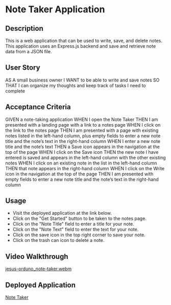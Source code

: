 # Note Taker Application

## Description

This is a web application that can be used to write, save, and delete notes. This application uses an Express.js backend and save and retrieve note data from a JSON file.

## User Story

AS A small business owner
I WANT to be able to write and save notes
SO THAT I can organize my thoughts and keep track of tasks I need to complete

## Acceptance Criteria

GIVEN a note-taking application
WHEN I open the Note Taker
THEN I am presented with a landing page with a link to a notes page
WHEN I click on the link to the notes page
THEN I am presented with a page with existing notes listed in the left-hand column, plus empty fields to enter a new note title and the note’s text in the right-hand column
WHEN I enter a new note title and the note’s text
THEN a Save icon appears in the navigation at the top of the page
WHEN I click on the Save icon
THEN the new note I have entered is saved and appears in the left-hand column with the other existing notes
WHEN I click on an existing note in the list in the left-hand column
THEN that note appears in the right-hand column
WHEN I click on the Write icon in the navigation at the top of the page
THEN I am presented with empty fields to enter a new note title and the note’s text in the right-hand column

## Usage

- Visit the deployed application at the link below.
- Click on the "Get Started" button to be taken to the notes page.
- Click on the "Note Title" field to enter a title for your note.
- Click on the "Note Text" field to enter the text for your note.
- Click on the save icon in the top right corner to save your note.
- Click on the trash can icon to delete a note.

## Video Walkthrough
[jesus-orduno_note-taker.webm](https://user-images.githubusercontent.com/107074271/204135046-4ae3b052-0c3a-4e09-b977-f9f856a61cf9.webm)

## Deployed Application

[Note Taker](https://jo-note-taker.herokuapp.com/)
